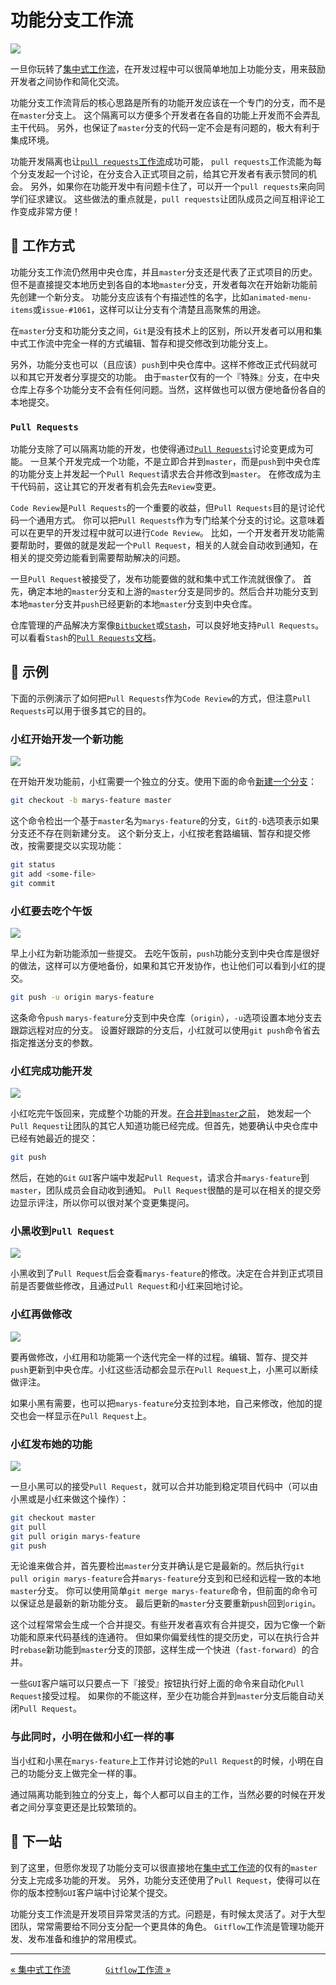 功能分支工作流
======================

![](images/git-workflow-feature-branch-1.png)

一旦你玩转了[集中式工作流](workflow-centralized.md)，在开发过程中可以很简单地加上功能分支，用来鼓励开发者之间协作和简化交流。

功能分支工作流背后的核心思路是所有的功能开发应该在一个专门的分支，而不是在`master`分支上。
这个隔离可以方便多个开发者在各自的功能上开发而不会弄乱主干代码。
另外，也保证了`master`分支的代码一定不会是有问题的，极大有利于集成环境。

功能开发隔离也让[`pull requests`工作流](pull-request.md)成功可能，
`pull requests`工作流能为每个分支发起一个讨论，在分支合入正式项目之前，给其它开发者有表示赞同的机会。
另外，如果你在功能开发中有问题卡住了，可以开一个`pull requests`来向同学们征求建议。
这些做法的重点就是，`pull requests`让团队成员之间互相评论工作变成非常方便！

:beer: 工作方式
---------------------

功能分支工作流仍然用中央仓库，并且`master`分支还是代表了正式项目的历史。
但不是直接提交本地历史到各自的本地`master`分支，开发者每次在开始新功能前先创建一个新分支。
功能分支应该有个有描述性的名字，比如`animated-menu-items`或`issue-#1061`，这样可以让分支有个清楚且高聚焦的用途。

在`master`分支和功能分支之间，`Git`是没有技术上的区别，所以开发者可以用和集中式工作流中完全一样的方式编辑、暂存和提交修改到功能分支上。

另外，功能分支也可以（且应该）`push`到中央仓库中。这样不修改正式代码就可以和其它开发者分享提交的功能。
由于`master`仅有的一个『特殊』分支，在中央仓库上存多个功能分支不会有任何问题。当然，这样做也可以很方便地备份各自的本地提交。

### `Pull Requests`

功能分支除了可以隔离功能的开发，也使得通过[`Pull Requests`](pull-request.md)讨论变更成为可能。
一旦某个开发完成一个功能，不是立即合并到`master`，而是`push`到中央仓库的功能分支上并发起一个`Pull Request`请求去合并修改到`master`。
在修改成为主干代码前，这让其它的开发者有机会先去`Review`变更。

`Code Review`是`Pull Requests`的一个重要的收益，但`Pull Requests`目的是讨论代码一个通用方式。
你可以把`Pull Requests`作为专门给某个分支的讨论。这意味着可以在更早的开发过程中就可以进行`Code Review`。
比如，一个开发者开发功能需要帮助时，要做的就是发起一个`Pull Request`，相关的人就会自动收到通知，在相关的提交旁边能看到需要帮助解决的问题。

一旦`Pull Request`被接受了，发布功能要做的就和集中式工作流就很像了。
首先，确定本地的`master`分支和上游的`master`分支是同步的。然后合并功能分支到本地`master`分支并`push`已经更新的本地`master`分支到中央仓库。

仓库管理的产品解决方案像[`Bitbucket`](http://bitbucket.org/)或[`Stash`](http://www.atlassian.com/stash)，可以良好地支持`Pull Requests`。可以看看`Stash`的[`Pull Requests`文档](https://confluence.atlassian.com/display/STASH/Using+pull+requests+in+Stash)。

:beer: 示例
---------------------

下面的示例演示了如何把`Pull Requests`作为`Code Review`的方式，但注意`Pull Requests`可以用于很多其它的目的。

### 小红开始开发一个新功能

![](images/git-workflow-feature-branch-2.png)

在开始开发功能前，小红需要一个独立的分支。使用下面的命令[新建一个分支](https://www.atlassian.com/git/tutorial/git-branches#!checkout)：

```bash
git checkout -b marys-feature master
```

这个命令检出一个基于`master`名为`marys-feature`的分支，`Git`的`-b`选项表示如果分支还不存在则新建分支。
这个新分支上，小红按老套路编辑、暂存和提交修改，按需要提交以实现功能：

```bash
git status
git add <some-file>
git commit
```

### 小红要去吃个午饭

![](images/git-workflow-feature-branch-3.png)

早上小红为新功能添加一些提交。
去吃午饭前，`push`功能分支到中央仓库是很好的做法，这样可以方便地备份，如果和其它开发协作，也让他们可以看到小红的提交。

```bash
git push -u origin marys-feature
```

这条命令`push` `marys-feature`分支到中央仓库（`origin`），`-u`选项设置本地分支去跟踪远程对应的分支。
设置好跟踪的分支后，小红就可以使用`git push`命令省去指定推送分支的参数。

### 小红完成功能开发

![](images/git-workflow-feature-branch-4.png)

小红吃完午饭回来，完成整个功能的开发。[在合并到`master`之前](https://www.atlassian.com/git/tutorial/git-branches#!merge)，
她发起一个`Pull Request`让团队的其它人知道功能已经完成。但首先，她要确认中央仓库中已经有她最近的提交：

```bash
git push
```

然后，在她的`Git` `GUI`客户端中发起`Pull Request`，请求合并`marys-feature`到`master`，团队成员会自动收到通知。
`Pull Request`很酷的是可以在相关的提交旁边显示评注，所以你可以很对某个变更集提问。

### 小黑收到`Pull Request`

![](images/git-workflow-feature-branch-5.png)

小黑收到了`Pull Request`后会查看`marys-feature`的修改。决定在合并到正式项目前是否要做些修改，且通过`Pull Request`和小红来回地讨论。

### 小红再做修改

![](images/git-workflow-feature-branch-6.png)

要再做修改，小红用和功能第一个迭代完全一样的过程。编辑、暂存、提交并`push`更新到中央仓库。小红这些活动都会显示在`Pull Request`上，小黑可以断续做评注。

如果小黑有需要，也可以把`marys-feature`分支拉到本地，自己来修改，他加的提交也会一样显示在`Pull Request`上。

### 小红发布她的功能

![](images/git-workflow-feature-branch-7.png)

一旦小黑可以的接受`Pull Request`，就可以合并功能到稳定项目代码中（可以由小黑或是小红来做这个操作）：

```bash
git checkout master
git pull
git pull origin marys-feature
git push
```

无论谁来做合并，首先要检出`master`分支并确认是它是最新的。然后执行`git pull origin marys-feature`合并`marys-feature`分支到和已经和远程一致的本地`master`分支。
你可以使用简单`git merge marys-feature`命令，但前面的命令可以保证总是最新的新功能分支。
最后更新的`master`分支要重新`push`回到`origin`。

这个过程常常会生成一个合并提交。有些开发者喜欢有合并提交，因为它像一个新功能和原来代码基线的连通符。
但如果你偏爱线性的提交历史，可以在执行合并时`rebase`新功能到`master`分支的顶部，这样生成一个快进（`fast-forward`）的合并。

一些`GUI`客户端可以只要点一下『接受』按钮执行好上面的命令来自动化`Pull Request`接受过程。
如果你的不能这样，至少在功能合并到`master`分支后能自动关闭`Pull Request`。

### 与此同时，小明在做和小红一样的事

当小红和小黑在`marys-feature`上工作并讨论她的`Pull Request`的时候，小明在自己的功能分支上做完全一样的事。

通过隔离功能到独立的分支上，每个人都可以自主的工作，当然必要的时候在开发者之间分享变更还是比较繁琐的。

:beer: 下一站
-----------------

到了这里，但愿你发现了功能分支可以很直接地在[集中式工作流](workflow-centralized.md)的仅有的`master`分支上完成多功能的开发。
另外，功能分支还使用了`Pull Request`，使得可以在你的版本控制`GUI`客户端中讨论某个提交。

功能分支工作流是开发项目异常灵活的方式。问题是，有时候太灵活了。对于大型团队，常常需要给不同分支分配一个更具体的角色。
`Gitflow`工作流是管理功能开发、发布准备和维护的常用模式。

-----------------

[« 集中式工作流](workflow-centralized.md)　　　　[`Gitflow`工作流 »](workflow-gitflow.md)
